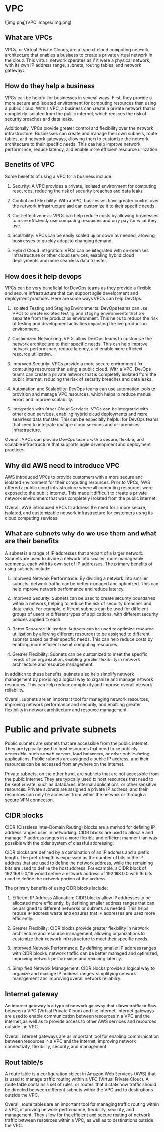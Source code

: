 # VPC

![img.png](VPC images/img.png)

## What are VPCs

VPCs, or Virtual Private Clouds, are a type of cloud computing network architecture that enables a business to create a private virtual network in the cloud. This virtual network operates as if it were a physical network, with its own IP address range, subnets, routing tables, and network gateways.

## How do they help a business 

VPCs can be helpful for businesses in several ways. First, they provide a more secure and isolated environment for computing resources than using a public cloud. With a VPC, a business can create a private network that is completely isolated from the public internet, which reduces the risk of security breaches and data leaks.

Additionally, VPCs provide greater control and flexibility over the network infrastructure. Businesses can create and manage their own subnets, route tables, and network gateways, allowing them to customize the network architecture to their specific needs. This can help improve network performance, reduce latency, and enable more efficient resource utilization.

## Benefits of VPC

Some benefits of using a VPC for a business include:

1. Security: A VPC provides a private, isolated environment for computing resources, reducing the risk of security breaches and data leaks.

2. Control and Flexibility: With a VPC, businesses have greater control over the network infrastructure and can customize it to their specific needs.

3. Cost-effectiveness: VPCs can help reduce costs by allowing businesses to more efficiently use computing resources and only pay for what they use.

4. Scalability: VPCs can be easily scaled up or down as needed, allowing businesses to quickly adapt to changing demand.

5. Hybrid Cloud Integration: VPCs can be integrated with on-premises infrastructure or other cloud services, enabling hybrid cloud deployments and more seamless data transfer.

## How does it help devops

VPCs can be very beneficial for DevOps teams as they provide a flexible and secure infrastructure that can support agile development and deployment practices. Here are some ways VPCs can help DevOps:

1. Isolated Testing and Staging Environments: DevOps teams can use VPCs to create isolated testing and staging environments that are separate from the production environment. This helps to reduce the risk of testing and development activities impacting the live production environment.

2. Customized Networking: VPCs allow DevOps teams to customize the network architecture to their specific needs. This can help improve network performance, reduce latency, and enable more efficient resource utilization.

3. Improved Security: VPCs provide a more secure environment for computing resources than using a public cloud. With a VPC, DevOps teams can create a private network that is completely isolated from the public internet, reducing the risk of security breaches and data leaks.

4. Automation and Scalability: DevOps teams can use automation tools to provision and manage VPC resources, which helps to reduce manual errors and improve scalability.

5. Integration with Other Cloud Services: VPCs can be integrated with other cloud services, enabling hybrid cloud deployments and more seamless data transfer. This can be especially helpful for DevOps teams that need to integrate multiple cloud services and on-premises infrastructure.

Overall, VPCs can provide DevOps teams with a secure, flexible, and scalable infrastructure that supports agile development and deployment practices.

## Why did AWS need to introduce VPC

AWS introduced VPCs to provide customers with a more secure and isolated environment for their computing resources. Prior to VPCs, AWS offered a public cloud infrastructure where all computing resources were exposed to the public internet. This made it difficult to create a private network environment that was completely isolated from the public internet.

Overall, AWS introduced VPCs to address the need for a more secure, isolated, and customizable network infrastructure for customers using its cloud computing services.

## What are subnets why do we use them and what are their benefits

A subnet is a range of IP addresses that are part of a larger network. Subnets are used to divide a network into smaller, more manageable segments, each with its own set of IP addresses. The primary benefits of using subnets include:

1. Improved Network Performance: By dividing a network into smaller subnets, network traffic can be better managed and optimized. This can help improve network performance and reduce latency.

2. Improved Security: Subnets can be used to create security boundaries within a network, helping to reduce the risk of security breaches and data leaks. For example, different subnets can be used for different groups of users or different types of applications, with different security policies applied to each.

3. Better Resource Utilization: Subnets can be used to optimize resource utilization by allowing different resources to be assigned to different subnets based on their specific needs. This can help reduce costs by enabling more efficient use of computing resources.

4. Greater Flexibility: Subnets can be customized to meet the specific needs of an organization, enabling greater flexibility in network architecture and resource management.

In addition to these benefits, subnets also help simplify network management by providing a logical way to organize and manage network resources. This can help reduce complexity and improve overall network reliability.

Overall, subnets are an important tool for managing network resources, improving network performance and security, and enabling greater flexibility in network architecture and resource management.

# Public and private subnets

Public subnets are subnets that are accessible from the public internet. They are typically used to host resources that need to be publicly accessible, such as web servers, load balancers, or other public-facing applications. Public subnets are assigned a public IP address, and their resources can be accessed from anywhere on the internet.

Private subnets, on the other hand, are subnets that are not accessible from the public internet. They are typically used to host resources that need to be kept private, such as databases, internal applications, or other sensitive resources. Private subnets are assigned a private IP address, and their resources can only be accessed from within the network or through a secure VPN connection.

## CIDR blocks

CIDR (Classless Inter-Domain Routing) blocks are a method for defining IP address ranges used in networking. CIDR blocks are used to allocate and manage IP address ranges in a more flexible and efficient manner than was possible with the older system of classful addressing.

CIDR blocks are defined by a combination of an IP address and a prefix length. The prefix length is expressed as the number of bits in the IP address that are used to define the network address, while the remaining bits are used to define the host address. For example, a CIDR block of 192.168.0.0/16 would define a network address of 192.168.0.0 with 16 bits used to define the network portion of the address.

The primary benefits of using CIDR blocks include:

1. Efficient IP Address Allocation: CIDR blocks allow IP addresses to be allocated more efficiently, by defining smaller address ranges that can be assigned to different networks or subnets as needed. This helps reduce IP address waste and ensures that IP addresses are used more efficiently.

2. Greater Flexibility: CIDR blocks provide greater flexibility in network architecture and resource management, allowing organizations to customize their network infrastructure to meet their specific needs.

3. Improved Network Performance: By defining smaller IP address ranges with CIDR blocks, network traffic can be better managed and optimized, improving network performance and reducing latency.

4. Simplified Network Management: CIDR blocks provide a logical way to organize and manage IP address ranges, simplifying network management and improving overall network reliability.

## Internet gateway

An internet gateway is a type of network gateway that allows traffic to flow between a VPC (Virtual Private Cloud) and the internet. Internet gateways are used to enable communication between resources in a VPC and the internet, as well as to provide access to other AWS services and resources outside the VPC.

Overall, internet gateways are an important tool for enabling communication between resources in a VPC and the internet, improving network connectivity, flexibility, security, and management.

## Rout table/s

A route table is a configuration object in Amazon Web Services (AWS) that is used to manage traffic routing within a VPC (Virtual Private Cloud). A route table contains a set of rules, or routes, that dictate how traffic should be directed between different subnets within the VPC and to destinations outside the VPC.

Overall, route tables are an important tool for managing traffic routing within a VPC, improving network performance, flexibility, security, and management. They allow for the efficient and secure routing of network traffic between resources within a VPC, as well as to destinations outside the VPC.





